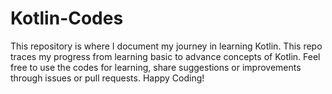 # Kotlin-Codes
 This repository is where I document my journey in learning Kotlin. This repo traces my progress from learning basic to advance concepts of Kotlin. Feel free to use the codes for learning, share suggestions or improvements through issues or pull requests. Happy Coding!
